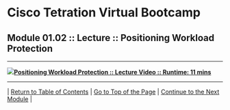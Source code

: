# Cisco Tetration Virtual Bootcamp  


## Module 01.02 :: Lecture :: Positioning Workload Protection

---
<a href="https://deftcon-tetration-virtual-bootcamp.s3.us-east-2.amazonaws.com/lectures/Module_01.02__Lecture__Positioning_Workload_Protection.mp4" style="font-weight:bold"><img src="https://tetration.guru/bootcamp/diagrams/images/video_icon_mini.png">Positioning Workload Protection :: Lecture Video :: Runtime: 11 mins</a>  
  
---  
  
| [Return to Table of Contents](https://tetration.guru/bootcamp/) | [Go to Top of the Page](README.md) | [Continue to the Next Module](../module_02/) |